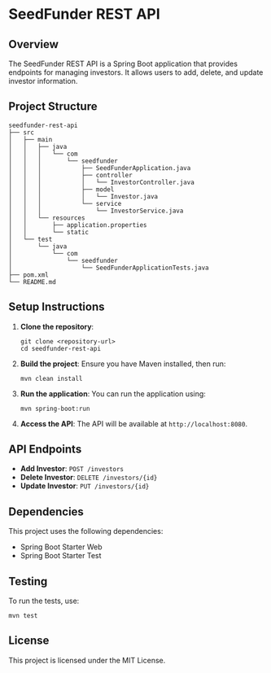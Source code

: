 # SeedFunder REST API

## Overview
The SeedFunder REST API is a Spring Boot application that provides endpoints for managing investors. It allows users to add, delete, and update investor information.

## Project Structure
```
seedfunder-rest-api
├── src
│   ├── main
│   │   ├── java
│   │   │   └── com
│   │   │       └── seedfunder
│   │   │           ├── SeedFunderApplication.java
│   │   │           ├── controller
│   │   │           │   └── InvestorController.java
│   │   │           ├── model
│   │   │           │   └── Investor.java
│   │   │           └── service
│   │   │               └── InvestorService.java
│   │   └── resources
│   │       ├── application.properties
│   │       └── static
│   └── test
│       └── java
│           └── com
│               └── seedfunder
│                   └── SeedFunderApplicationTests.java
├── pom.xml
└── README.md
```

## Setup Instructions
1. **Clone the repository**:
   ```
   git clone <repository-url>
   cd seedfunder-rest-api
   ```

2. **Build the project**:
   Ensure you have Maven installed, then run:
   ```
   mvn clean install
   ```

3. **Run the application**:
   You can run the application using:
   ```
   mvn spring-boot:run
   ```

4. **Access the API**:
   The API will be available at `http://localhost:8080`.

## API Endpoints
- **Add Investor**: `POST /investors`
- **Delete Investor**: `DELETE /investors/{id}`
- **Update Investor**: `PUT /investors/{id}`

## Dependencies
This project uses the following dependencies:
- Spring Boot Starter Web
- Spring Boot Starter Test

## Testing
To run the tests, use:
```
mvn test
```

## License
This project is licensed under the MIT License.